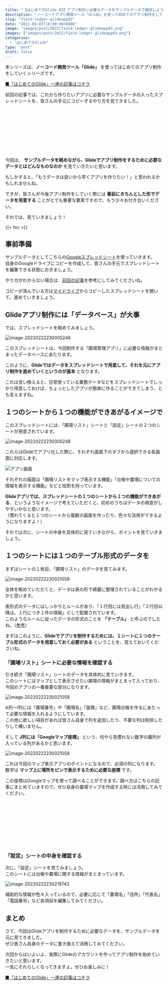 ```yaml
---
title: "【はじめてのGlide 03】アプリ制作に必要なデータをサンプルデータで確認しよう"
description: "ノーコードアプリ開発ツール「Glide」を使って初めてのアプリ制作をしていきます。今回はGlideでアプリ制作をするために必要なデータがどんなものなのか、サンプルデータを眺めて確認してみます。"
slug: "field-ledger-glideapp03"
date: "2022-03-03T18:00:00+0900"
image: "images/post/2022/field-ledger-glideapp03.png"
images: ["images/post/2022/field-ledger-glideapp03.png"]
categories: 
  - "はじめてのGlide"
type: "post"
draft: false
---
```


本シリーズは、**ノーコード開発ツール「Glide」** を使ってはじめてのアプリ制作をしていくシリーズです。

[■「はじめてのGlide」一連の記事はコチラ](https://nouka-it.com/categories/%E3%81%AF%E3%81%98%E3%82%81%E3%81%A6%E3%81%AEglide/)

前回の記事では、これから作りたいアプリに必要なサンプルデータの入ったスプレッドシートを、皆さんの手元にコピーするやり方を見てきました。

<div class="iframely-embed"><div class="iframely-responsive" style="height: 140px; padding-bottom: 0;"><a href="https://nouka-it.com/blog/2022/field-ledger-glideapp02/" data-iframely-url="//cdn.iframe.ly/api/iframe?card=small&url=https%3A%2F%2Fnouka-it.com%2Fblog%2F2022%2Ffield-ledger-glideapp02%2F&key=d9cf522df2f6cbab308f945a2b3c5555"></a></div></div><script async src="//cdn.iframe.ly/embed.js" charset="utf-8"></script>

今回は、 **サンプルデータを眺めながら、Glideでアプリ制作をするために必要なデータとはどんなものなのか** を見ていきたいと思います。

もしかすると、「もうデータは良いから早くアプリを作りたい！」と思われるかもしれませんね。

ですが、皆さんが今後アプリ制作をしていく際には **事前にきちんとした形でデータを用意する** ことがとても重要な要素ですので、もう少々お付き合いください。  

それでは、見ていきましょう！

{{< toc >}}

## 事前準備

サンプルデータとしてこちらの[Googleスプレッドシート](https://docs.google.com/spreadsheets/d/1C9FJe1HflN4jUFQ-Zo69KphSSxlzpmzQyZwayMEeUc8/edit?usp=sharing)を使っていきます。  
自身のGoogleドライブにコピーを作成して、皆さんの手元でスプレッドシートを編集できる状態におきましょう。

やり方がわからない場合は、[前回の記事](https://nouka-it.com/blog/2022/field-ledger-glideapp02/)を参考にしてみてくださいね。  

コピーが済んでいる方は[マイドライブ](https://drive.google.com/drive/u/0/my-drive)からコピーしたスプレッドシートを開いて、進めていきましょう。

## Glideアプリ制作には「データベース」が大事

では、スプレッドシートを眺めてみましょう。  

![image-20220222230005248](./01.png)

このスプレッドシートは、今回制作する「圃場管理アプリ」に必要な情報がまとまったデータベースにあたります。  

このように、**Glideではデータをスプレッドシートで用意して、それを元にアプリ制作を進めていくというのが基本** となります。  

これは言い換えると、日常使っている業務データなどをスプレッドシートでしっかり用意しておけば、ちょっとしたアプリが簡単に作ることができてしまう、とも言えますね。

## １つのシートから１つの機能ができあがるイメージで

このスプレッドシートには、「圃場リスト」シートと「設定」シートの２つのシートが用意されています。  

![image-20220222230005248](./02_1.png)

これらはGlideでアプリ化した際に、それぞれ画面下のタブから選択できる各画面に対応します。

![アプリ画面](./02_2.png)

それぞれの画面は「圃場リストをマップ表示する機能」「台帳や農場についての情報を表示する機能」などと役割を持っています。

**Glideアプリでは、スプレッドシートの１つのシートから１つの機能ができあがる**、というようなイメージで考えていただくと、初めのうちはデータの用意がしやすいかなと思います。  
（慣れてくると１つのシートから複数の画面を作ったり、色々な活用ができるようになりますよ！）

それでは次に、シートの中身を具体的に見ていきながら、ポイントを見ていきましょう。

## １つのシートには１つのテーブル形式のデータを

まずはシートの１枚目、「圃場リスト」のデータを見てみます。  

![image-20220222230021058](./03.png) 

全体を眺めていただくと、データは表の形で綺麗に整理されていることがわかるかと思います。  

表形式のデータにはしっかりとルールがあり、「１行目には見出し行」「２行目以降は、１行につき１件の情報」として配置されています。  
このようなルールに従ったデータの形式のことを **「テーブル」** と呼ぶのでしたね。（[参考](https://nouka-it.com/blog/2022/spreadsheet-intro03/)）

まずはこのように、**Glideでアプリを制作するためには、１シートに１つのテーブル形式のデータを用意しておく必要がある** ということを、覚えておいてくださいね。

### 「圃場リスト」シートに必要な情報を確認する

引き続き「圃場リスト」シートのデータを具体的に見ていきます。  
このシートにはマップとして表示させたい圃場の情報がまとまって入っており、今回のアプリの一番重要な部分になります。  

![image-20220222230021058](./03.png)

A列〜I列には「圃場番号」や「圃場名」「面積」など、圃場台帳を作るにあたって必要な情報を入れるようにしています。  
この他に欲しい項目があれば皆さん自身で列を追加したり、不要な列は削除したりして構いません。

そして **J列には「Googleマップ座標」** という、何やら見慣れない数字の羅列が入っている列があるかと思います。

![image-20220222230021058](./04.png)

これは今回のマップ表示アプリのポイントになるので、必須の列になります。  
数字は **マップ上に場所をピンで表示するために必要な座標** です。  

この座標はGoogleマップを使って調べることができます。調べ方はこちらの記事にまとめていますので、ぜひ自身の農場マップを作成する時には活用してみてください。

<div class="iframely-embed"><div class="iframely-responsive" style="height: 140px; padding-bottom: 0;"><a href="https://nouka-it.com/blog/2022/googlemap-coordinate/" data-iframely-url="//cdn.iframe.ly/api/iframe?card=small&url=https%3A%2F%2Fnouka-it.com%2Fblog%2F2022%2Fgooglemap-coordinate%2F&key=d9cf522df2f6cbab308f945a2b3c5555"></a></div></div><script async src="//cdn.iframe.ly/embed.js" charset="utf-8"></script>

### 「設定」シートの中身を確認する

次に、「設定」シートを見てみましょう。  
このシートには台帳や農場に関する情報がまとまっています。  

![image-20220222230219743](./06.png)

補助的な情報が色々入っているので、必要に応じて「農場名」「住所」「代表名」「電話番号」など各項目を編集してみてください。

## まとめ

さて、今回はGlideアプリを制作するために必要なデータを、サンプルデータを元に見てきました。  
ぜひ皆さん自身のデータに書き換えて活用してみてください。

次回からはいよいよ、実際にGlideのアカウントを作ってアプリ制作を始めていきたいと思います。  
一気にそれらしくなってきますよ。ぜひお楽しみに！

[■「はじめてのGlide」一連の記事はコチラ](https://nouka-it.com/categories/%E3%81%AF%E3%81%98%E3%82%81%E3%81%A6%E3%81%AEglide/)